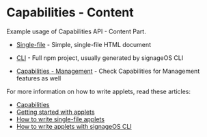 # Capabilities - Content

Example usage of Capabilities API - Content Part.

* [Single-file](singlefile-applet) - Simple, single-file HTML document
* [CLI](cli-applet) - Full npm project, usually generated by signageOS CLI

* [Capabilities - Management](https://github.com/signageos/applet-examples/tree/master/examples/management-js-api/capabilities-management) - Check Capabilities for Management features as well

For more information on how to write applets, read these articles:

* [Capabilities](https://developers.signageos.io/sdk/sos/display#supports)
* [Getting started with applets](https://docs.signageos.io/hc/en-us/articles/4405068855570-Introduction-to-Applets)
* [How to write single-file applets](https://docs.signageos.io/hc/en-us/articles/4405011600274)
* [How to write applets with signageOS CLI](https://docs.signageos.io/hc/en-us/articles/4405070294674)
